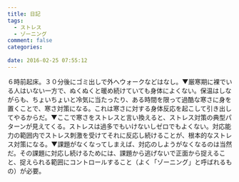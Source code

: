 ```yaml
---
title: 日記
tags:
  - ストレス
  - ゾーニング
comment: false
categories:
   
date: 2016-02-25 07:55:12
---
```


６時前起床。３０分後にゴミ出しで外へウォークなどはなし。▼厳寒期に裸でいる人はいない一方で、ぬくぬくと暖め続けていても身体によくない。保温はしながらも、ちょいちょいと冷気に当たったり、ある時間を限って過酷な寒さに身を置くことで、寒さ対策になる。これは寒さに対する身体反応を起こして引き出してやるからだ。▼ここで寒さをストレスと言い換えると、ストレス対策の典型パターンが見えてくる。ストレスは過多でもいけないしゼロでもよくない。対応能力の範囲内でストレス刺激を受けてそれに反応し続けることが、根本的なストレス対策になる。▼課題がなくなってしまえば、対応のしようがなくなるのは当然だ。その課題に対応し続けるためには、課題から逃げないで正面から捉えること、捉えられる範囲にコントロールすること（よく「ゾーニング」と呼ばれるもの）が必要。